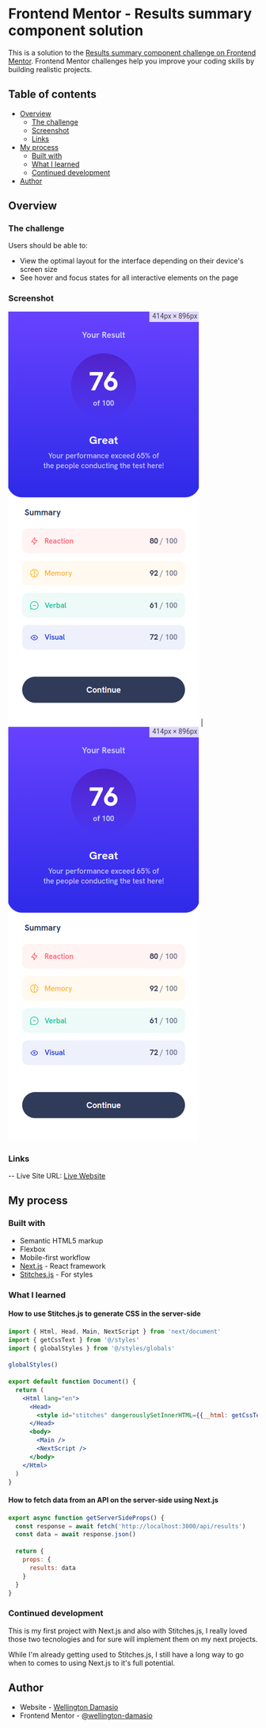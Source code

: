 # Frontend Mentor - Results summary component solution

This is a solution to the [Results summary component challenge on Frontend Mentor](https://www.frontendmentor.io/challenges/results-summary-component-CE_K6s0maV). Frontend Mentor challenges help you improve your coding skills by building realistic projects. 

## Table of contents

- [Overview](#overview)
  - [The challenge](#the-challenge)
  - [Screenshot](#screenshot)
  - [Links](#links)
- [My process](#my-process)
  - [Built with](#built-with)
  - [What I learned](#what-i-learned)
  - [Continued development](#continued-development)
- [Author](#author)

## Overview

### The challenge

Users should be able to:

- View the optimal layout for the interface depending on their device's screen size
- See hover and focus states for all interactive elements on the page

### Screenshot

![](./screenshots/mobile.png) | ![](./screenshots/mobile.png)

### Links
-- Live Site URL: <a href="">Live Website</a>

## My process

### Built with

- Semantic HTML5 markup
- Flexbox
- Mobile-first workflow
- [Next.js](https://nextjs.org/) - React framework
- [Stitches.js](https://stitches.dev/) - For styles

### What I learned

#### How to use Stitches.js to generate CSS in the server-side

```jsx
import { Html, Head, Main, NextScript } from 'next/document'
import { getCssText } from '@/styles'
import { globalStyles } from '@/styles/globals'

globalStyles()

export default function Document() {
  return (
    <Html lang="en">
      <Head>
        <style id="stitches" dangerouslySetInnerHTML={{__html: getCssText()}}></style>
      </Head>
      <body>
        <Main />
        <NextScript />
      </body>
    </Html>
  )
}
```

#### How to fetch data from an API on the server-side using Next.js

```js
export async function getServerSideProps() {
  const response = await fetch('http://localhost:3000/api/results')
  const data = await response.json()

  return {
    props: {
      results: data
    }
  }
}
```

### Continued development

This is my first project with Next.js and also with Stitches.js, I really loved those two tecnologies and for sure will implement them on my next projects.

While I'm already getting used to Stitches.js, I still have a long way to go when to comes to using Next.js to it's full potential.

## Author

- Website - [Wellington Damasio](https://wellingtondamasio.com)
- Frontend Mentor - [@wellington-damasio](https://www.frontendmentor.io/profile/wellington-damasio)

